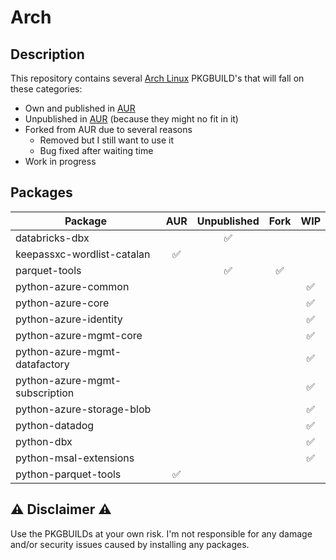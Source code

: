 # Arch
## Description

This repository contains several [Arch Linux](https://archlinux.org/) PKGBUILD's that will fall on these categories:

- Own and published in [AUR](https://aur.archlinux.org/)
- Unpublished in [AUR](https://aur.archlinux.org/) (because they might no fit in it)
- Forked from AUR due to several reasons
  - Removed but I still want to use it
  - Bug fixed after waiting time
- Work in progress

## Packages

| Package | AUR | Unpublished | Fork | WIP |
|---|:---:|:---:|:---:|:---:|
| databricks-dbx | | ✅ | | |
| keepassxc-wordlist-catalan | ✅ | | | |
| parquet-tools | | ✅ | ✅ | |
| python-azure-common | | | |✅|
| python-azure-core | | | |✅|
| python-azure-identity | | | |✅|
| python-azure-mgmt-core | | | |✅|
| python-azure-mgmt-datafactory | | | |✅|
| python-azure-mgmt-subscription | | | |✅|
| python-azure-storage-blob | | | |✅|
| python-datadog | | | |✅|
| python-dbx | | | |✅|
| python-msal-extensions | | | |✅|
| python-parquet-tools | ✅ | | | |

## ⚠️ Disclaimer ⚠️

Use the PKGBUILDs at your own risk. I'm not responsible for any damage and/or security issues caused by installing any packages.
